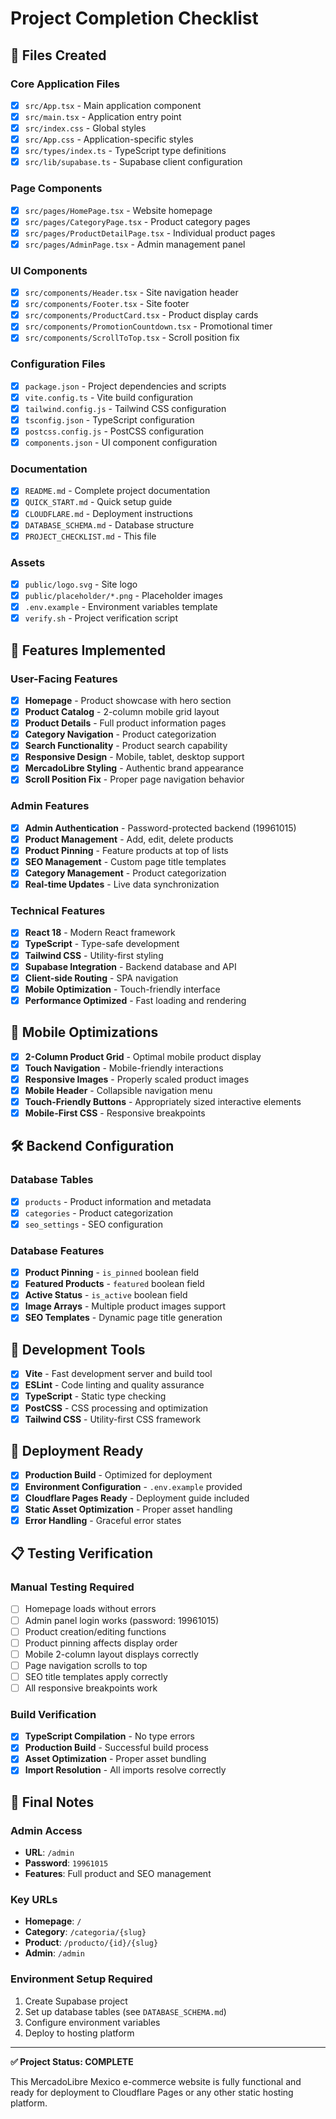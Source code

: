 # Project Completion Checklist

## 📁 Files Created

### Core Application Files
- [x] `src/App.tsx` - Main application component
- [x] `src/main.tsx` - Application entry point
- [x] `src/index.css` - Global styles
- [x] `src/App.css` - Application-specific styles
- [x] `src/types/index.ts` - TypeScript type definitions
- [x] `src/lib/supabase.ts` - Supabase client configuration

### Page Components
- [x] `src/pages/HomePage.tsx` - Website homepage
- [x] `src/pages/CategoryPage.tsx` - Product category pages
- [x] `src/pages/ProductDetailPage.tsx` - Individual product pages
- [x] `src/pages/AdminPage.tsx` - Admin management panel

### UI Components
- [x] `src/components/Header.tsx` - Site navigation header
- [x] `src/components/Footer.tsx` - Site footer
- [x] `src/components/ProductCard.tsx` - Product display cards
- [x] `src/components/PromotionCountdown.tsx` - Promotional timer
- [x] `src/components/ScrollToTop.tsx` - Scroll position fix

### Configuration Files
- [x] `package.json` - Project dependencies and scripts
- [x] `vite.config.ts` - Vite build configuration
- [x] `tailwind.config.js` - Tailwind CSS configuration
- [x] `tsconfig.json` - TypeScript configuration
- [x] `postcss.config.js` - PostCSS configuration
- [x] `components.json` - UI component configuration

### Documentation
- [x] `README.md` - Complete project documentation
- [x] `QUICK_START.md` - Quick setup guide
- [x] `CLOUDFLARE.md` - Deployment instructions
- [x] `DATABASE_SCHEMA.md` - Database structure
- [x] `PROJECT_CHECKLIST.md` - This file

### Assets
- [x] `public/logo.svg` - Site logo
- [x] `public/placeholder/*.png` - Placeholder images
- [x] `.env.example` - Environment variables template
- [x] `verify.sh` - Project verification script

## 🎯 Features Implemented

### User-Facing Features
- [x] **Homepage** - Product showcase with hero section
- [x] **Product Catalog** - 2-column mobile grid layout
- [x] **Product Details** - Full product information pages
- [x] **Category Navigation** - Product categorization
- [x] **Search Functionality** - Product search capability
- [x] **Responsive Design** - Mobile, tablet, desktop support
- [x] **MercadoLibre Styling** - Authentic brand appearance
- [x] **Scroll Position Fix** - Proper page navigation behavior

### Admin Features
- [x] **Admin Authentication** - Password-protected backend (19961015)
- [x] **Product Management** - Add, edit, delete products
- [x] **Product Pinning** - Feature products at top of lists
- [x] **SEO Management** - Custom page title templates
- [x] **Category Management** - Product categorization
- [x] **Real-time Updates** - Live data synchronization

### Technical Features
- [x] **React 18** - Modern React framework
- [x] **TypeScript** - Type-safe development
- [x] **Tailwind CSS** - Utility-first styling
- [x] **Supabase Integration** - Backend database and API
- [x] **Client-side Routing** - SPA navigation
- [x] **Mobile Optimization** - Touch-friendly interface
- [x] **Performance Optimized** - Fast loading and rendering

## 📱 Mobile Optimizations

- [x] **2-Column Product Grid** - Optimal mobile product display
- [x] **Touch Navigation** - Mobile-friendly interactions
- [x] **Responsive Images** - Properly scaled product images
- [x] **Mobile Header** - Collapsible navigation menu
- [x] **Touch-Friendly Buttons** - Appropriately sized interactive elements
- [x] **Mobile-First CSS** - Responsive breakpoints

## 🛠️ Backend Configuration

### Database Tables
- [x] `products` - Product information and metadata
- [x] `categories` - Product categorization
- [x] `seo_settings` - SEO configuration

### Database Features
- [x] **Product Pinning** - `is_pinned` boolean field
- [x] **Featured Products** - `featured` boolean field
- [x] **Active Status** - `is_active` boolean field
- [x] **Image Arrays** - Multiple product images support
- [x] **SEO Templates** - Dynamic page title generation

## 🔧 Development Tools

- [x] **Vite** - Fast development server and build tool
- [x] **ESLint** - Code linting and quality assurance
- [x] **TypeScript** - Static type checking
- [x] **PostCSS** - CSS processing and optimization
- [x] **Tailwind CSS** - Utility-first CSS framework

## 🚀 Deployment Ready

- [x] **Production Build** - Optimized for deployment
- [x] **Environment Configuration** - `.env.example` provided
- [x] **Cloudflare Pages Ready** - Deployment guide included
- [x] **Static Asset Optimization** - Proper asset handling
- [x] **Error Handling** - Graceful error states

## 📋 Testing Verification

### Manual Testing Required
- [ ] Homepage loads without errors
- [ ] Admin panel login works (password: 19961015)
- [ ] Product creation/editing functions
- [ ] Product pinning affects display order
- [ ] Mobile 2-column layout displays correctly
- [ ] Page navigation scrolls to top
- [ ] SEO title templates apply correctly
- [ ] All responsive breakpoints work

### Build Verification
- [x] **TypeScript Compilation** - No type errors
- [x] **Production Build** - Successful build process
- [x] **Asset Optimization** - Proper asset bundling
- [x] **Import Resolution** - All imports resolve correctly

## 🔔 Final Notes

### Admin Access
- **URL**: `/admin`
- **Password**: `19961015`
- **Features**: Full product and SEO management

### Key URLs
- **Homepage**: `/`
- **Category**: `/categoria/{slug}`
- **Product**: `/producto/{id}/{slug}`
- **Admin**: `/admin`

### Environment Setup Required
1. Create Supabase project
2. Set up database tables (see `DATABASE_SCHEMA.md`)
3. Configure environment variables
4. Deploy to hosting platform

---

**✅ Project Status: COMPLETE**

This MercadoLibre Mexico e-commerce website is fully functional and ready for deployment to Cloudflare Pages or any other static hosting platform.
